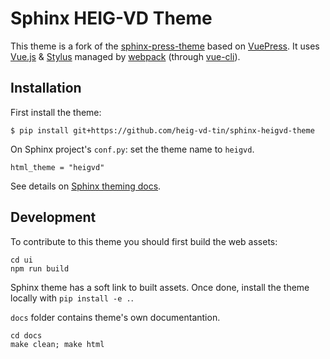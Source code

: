 # Sphinx HEIG-VD Theme

This theme is a fork of the [sphinx-press-theme](https://schettino72.github.io/sphinx_press_site/)
based on [VuePress](https://vuepress.vuejs.org/). It uses [Vue.js](https://vuejs.org/) & [Stylus](http://stylus-lang.com/)
managed by [webpack](https://webpack.js.org/) (through [vue-cli](https://cli.vuejs.org/)).

## Installation

First install the theme:

```
$ pip install git+https://github.com/heig-vd-tin/sphinx-heigvd-theme
```

On Sphinx project's ``conf.py``: set the theme name to ``heigvd``.

```
html_theme = "heigvd"
```

See details on [Sphinx theming docs](http://www.sphinx-doc.org/en/master/theming.html#using-a-theme).

## Development

To contribute to this theme you should first build the web assets:

```
cd ui
npm run build
```

Sphinx theme has a soft link to built assets. Once done, install the theme locally
with `pip install -e .`.

`docs` folder contains theme's own documentantion.

```
cd docs
make clean; make html
```

